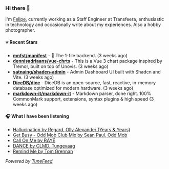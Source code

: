 ### Hi there 👋

I'm [Felipe](https://felipevm.com), currently working as a Staff Engineer at Transfeera, enthusiastic in technology and occasionally write about my experiences. Also a hobby photographer.

#### ⭐ Recent Stars
- **[mnfst/manifest](https://github.com/mnfst/manifest)** - 🦚 The 1-file backend.  (3 weeks ago)
- **[dennisadriaans/vue-chrts](https://github.com/dennisadriaans/vue-chrts)** - This is a Vue 3 chart package inspired by Tremor, built on top of Unovis. (3 weeks ago)
- **[satnaing/shadcn-admin](https://github.com/satnaing/shadcn-admin)** - Admin Dashboard UI built with Shadcn and Vite. (3 weeks ago)
- **[DiceDB/dice](https://github.com/DiceDB/dice)** - DiceDB is an open-source, fast, reactive, in-memory database optimized for modern hardware. (3 weeks ago)
- **[markdown-it/markdown-it](https://github.com/markdown-it/markdown-it)** - Markdown parser, done right. 100% CommonMark support, extensions, syntax plugins &amp; high speed (3 weeks ago)

#### 🎧 What I have been listening
- [Hallucination by Regard, Olly Alexander (Years &amp; Years)](https://open.spotify.com/track/7y3c1oJMY1CwwtOZ84Qovu)
- [Get Busy - Odd Mob Club Mix by Sean Paul, Odd Mob](https://open.spotify.com/track/6u6vaQoR0IXCWRSOP7h7D6)
- [Call On Me by RAYE](https://open.spotify.com/track/1gX4wETtMGvOB7u1proVfj)
- [DANCE by CLMD, Tungevaag](https://open.spotify.com/track/6TfeXwJihJRuBW3mFpib6J)
- [Remind Me by Tom Grennan](https://open.spotify.com/track/6VIYEyjNW71NnIGEduf8D8)

_Powered by [TuneFeed](https://tunefeed.app?ref=github.com)_
